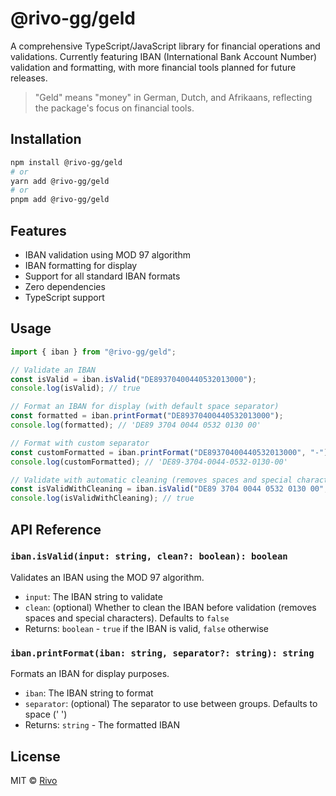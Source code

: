 # @rivo-gg/geld

A comprehensive TypeScript/JavaScript library for financial operations and validations. Currently featuring IBAN (International Bank Account Number) validation and formatting, with more financial tools planned for future releases.

> "Geld" means "money" in German, Dutch, and Afrikaans, reflecting the package's focus on financial tools.

## Installation

```bash
npm install @rivo-gg/geld
# or
yarn add @rivo-gg/geld
# or
pnpm add @rivo-gg/geld
```

## Features

- IBAN validation using MOD 97 algorithm
- IBAN formatting for display
- Support for all standard IBAN formats
- Zero dependencies
- TypeScript support

## Usage

```typescript
import { iban } from "@rivo-gg/geld";

// Validate an IBAN
const isValid = iban.isValid("DE89370400440532013000");
console.log(isValid); // true

// Format an IBAN for display (with default space separator)
const formatted = iban.printFormat("DE89370400440532013000");
console.log(formatted); // 'DE89 3704 0044 0532 0130 00'

// Format with custom separator
const customFormatted = iban.printFormat("DE89370400440532013000", "-");
console.log(customFormatted); // 'DE89-3704-0044-0532-0130-00'

// Validate with automatic cleaning (removes spaces and special characters)
const isValidWithCleaning = iban.isValid("DE89 3704 0044 0532 0130 00", true);
console.log(isValidWithCleaning); // true
```

## API Reference

### `iban.isValid(input: string, clean?: boolean): boolean`

Validates an IBAN using the MOD 97 algorithm.

- `input`: The IBAN string to validate
- `clean`: (optional) Whether to clean the IBAN before validation (removes spaces and special characters). Defaults to `false`
- Returns: `boolean` - `true` if the IBAN is valid, `false` otherwise

### `iban.printFormat(iban: string, separator?: string): string`

Formats an IBAN for display purposes.

- `iban`: The IBAN string to format
- `separator`: (optional) The separator to use between groups. Defaults to space (' ')
- Returns: `string` - The formatted IBAN

## License

MIT © [Rivo](LICENSE)

